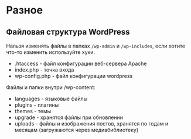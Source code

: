 # Разное

## Файловая структура WordPress
Нальзя изменять файлы в папках `/wp-admin` и `/wp-includes`, если хотите что-то изменить используйте хуки.
- .htaccess - файл конфигурации веб-сервера Apache
- index.php - точка входа
- wp-config.php - файл конфигурации wordpress

Файлы и папки внутри /wp-content:
- languages - языковые файлы
- plugins - плагины
- themes - темы
- upgrade - хранятся файлы при обновлении
- uploads - файлы и изображения постов, хранятся по годам и месяцам (загружаются через медиабиблиотеку)
